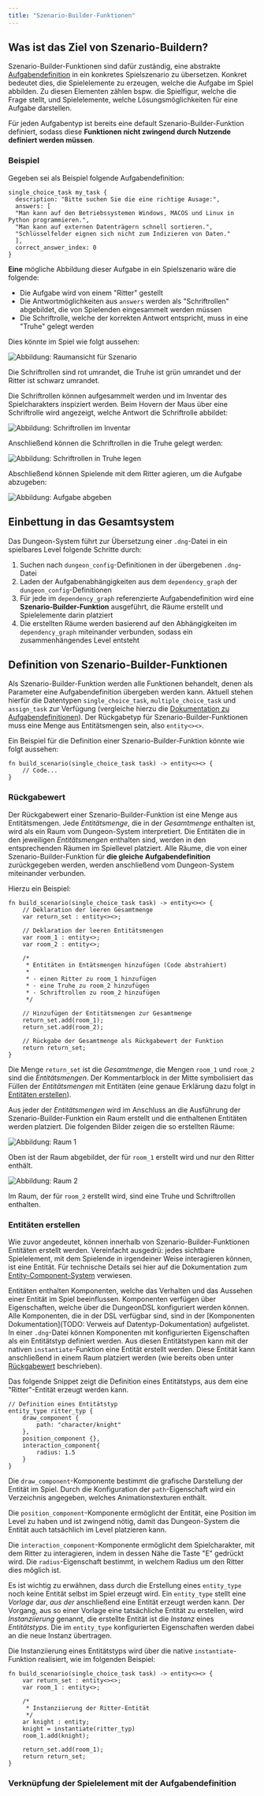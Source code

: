 ```yaml
---
title: "Szenario-Builder-Funktionen"
---
```


## Was ist das Ziel von Szenario-Buildern?

Szenario-Builder-Funktionen sind dafür zuständig, eine abstrakte [Aufgabendefinition](task_definition.md)
in ein konkretes Spielszenario zu übersetzen. Konkret bedeutet dies, die Spielelemente zu erzeugen, welche
die Aufgabe im Spiel abbilden. Zu diesen Elementen zählen bspw. die Spielfigur, welche die Frage stellt,
und Spielelemente, welche Lösungsmöglichkeiten für eine Aufgabe darstellen.

Für jeden Aufgabentyp ist bereits eine default Szenario-Builder-Funktion definiert, sodass
diese **Funktionen nicht zwingend durch Nutzende definiert werden müssen**.

### Beispiel

Gegeben sei als Beispiel folgende Aufgabendefinition:

```
single_choice_task my_task {
  description: "Bitte suchen Sie die eine richtige Ausage:",
  answers: [
  "Man kann auf den Betriebssystemen Windows, MACOS und Linux in Python programmieren.",
  "Man kann auf externen Datenträgern schnell sortieren.",
  "Schlüsselfelder eignen sich nicht zum Indizieren von Daten."
  ],
  correct_answer_index: 0
}
```

**Eine** mögliche Abbildung dieser Aufgabe in ein Spielszenario wäre die folgende:

- Die Aufgabe wird von einem "Ritter" gestellt
- Die Antwortmöglichkeiten aus `answers` werden als "Schriftrollen" abgebildet, die von
  Spielenden eingesammelt werden müssen
- Die Schriftrolle, welche der korrekten Antwort entspricht, muss in eine "Truhe" gelegt werden

Dies könnte im Spiel wie folgt aussehen:

![Abbildung: Raumansicht für Szenario](img/scenario_builder_room.png)

Die Schriftrollen sind rot umrandet, die Truhe ist grün umrandet und der Ritter ist schwarz umrandet.

Die Schriftrollen können aufgesammelt werden und im Inventar des Spielcharakters inspiziert werden.
Beim Hovern der Maus über eine Schriftrolle wird angezeigt, welche Antwort die Schriftrolle abbildet:

![Abbildung: Schriftrollen im Inventar](img/scenario_builder_item_hover.png)

Anschließend können die Schriftrollen in die Truhe gelegt werden:

![Abbildung: Schriftrollen in Truhe legen](img/scenario_builder_item_in_chest.png)

Abschließend können Spielende mit dem Ritter agieren, um die Aufgabe abzugeben:

![Abbildung: Aufgabe abgeben](img/scenario_builder_finish_task.png)


## Einbettung in das Gesamtsystem

Das Dungeon-System führt zur Übersetzung einer `.dng`-Datei in ein spielbares Level folgende Schritte durch:
1. Suchen nach `dungeon_config`-Definitionen in der übergebenen `.dng`-Datei
2. Laden der Aufgabenabhängigkeiten aus dem `dependency_graph` der `dungeon_config`-Definitionen
3. Für jede im `dependency_graph` referenzierte Aufgabendefinition wird eine **Szenario-Builder-Funktion**
   ausgeführt, die Räume erstellt und Spielelemente darin platziert
4. Die erstellten Räume werden basierend auf den Abhängigkeiten im `dependency_graph` miteinander verbunden,
   sodass ein zusammenhängendes Level entsteht

## Definition von Szenario-Builder-Funktionen

Als Szenario-Builder-Funktion werden alle Funktionen behandelt, denen als Parameter eine Aufgabendefinition
übergeben werden kann. Aktuell stehen hierfür die Datentypen `single_choice_task`, `multiple_choice_task` und
`assign_task` zur Verfügung (vergleiche hierzu die [Dokumentation zu Aufgabendefinitionen](task_definition.md)).
Der Rückgabetyp für Szenario-Builder-Funktionen muss eine Menge aus Entitätsmengen sein, also `entity<><>`.

Ein Beispiel für die Definition einer Szenario-Builder-Funktion könnte wie folgt aussehen:

```
fn build_scenario(single_choice_task task) -> entity<><> {
    // Code...
}
```

### Rückgabewert

Der Rückgabewert einer Szenario-Builder-Funktion ist eine Menge aus Entitätsmengen.
Jede *Entitätsmenge*, die in der *Gesamtmenge* enthalten ist, wird als ein Raum vom Dungeon-System interpretiert.
Die Entitäten die in den jeweiligen *Entitätsmengen* enthalten sind, werden in den entsprechenden Räumen im Spiellevel
platziert.
Alle Räume, die von einer Szenario-Builder-Funktion für **die gleiche Aufgabendefinition** zurückgegeben
werden, werden anschließend vom Dungeon-System miteinander verbunden.

Hierzu ein Beispiel:

```
fn build_scenario(single_choice_task task) -> entity<><> {
    // Deklaration der leeren Gesamtmenge
    var return_set : entity<><>;

    // Deklaration der leeren Entitätsmengen
    var room_1 : entity<>;
    var room_2 : entity<>;

    /*
     * Entitäten in Entätsmengen hinzufügen (Code abstrahiert)
     *
     * - einen Ritter zu room_1 hinzufügen
     * - eine Truhe zu room_2 hinzufügen
     * - Schriftrollen zu room_2 hinzufügen
     */

    // Hinzufügen der Entitätsmengen zur Gesamtmenge
    return_set.add(room_1);
    return_set.add(room_2);

    // Rückgabe der Gesamtmenge als Rückgabewert der Funktion
    return return_set;
}
```

Die Menge `return_set` ist die *Gesamtmenge*, die Mengen `room_1` und `room_2` sind die *Entitätsmengen*.
Der Kommentarblock in der Mitte symbolisiert das Füllen der *Entitätsmengen* mit Entitäten (eine genaue Erklärung
dazu folgt in [Entitäten erstellen](#entitäten-erstellen)).

Aus jeder der *Entitätsmengen* wird im Anschluss an die Ausführung der Szenario-Builder-Funktion ein Raum erstellt und
die enthaltenen Entitäten werden platziert. Die folgenden Bilder zeigen die so erstellten Räume:

![Abbildung: Raum 1](img/scenario_builder_room1.png)

Oben ist der Raum abgebildet, der für `room_1` erstellt wird und nur den Ritter enthält.

![Abbildung: Raum 2](img/scenario_builder_room2.png)

Im Raum, der für `room_2` erstellt wird, sind eine Truhe und Schriftrollen enthalten.

### Entitäten erstellen

Wie zuvor angedeutet, können innerhalb von Szenario-Builder-Funktionen Entitäten erstellt werden.
Vereinfacht ausgedrü: jedes sichtbare Spielelement, mit dem Spielende in irgendeiner Weise interagieren können,
ist eine Entität. Für technische Details sei hier auf die Dokumentation
zum [Entity-Component-System](../../../game/doc/ecs_basics.md) verwiesen.

Entitäten enthalten Komponenten, welche das Verhalten und das Aussehen einer Entität im Spiel beeinflussen.
Komponenten verfügen über Eigenschaften, welche über die DungeonDSL konfiguriert werden können.
Alle Komponenten, die in der DSL verfügbar sind, sind in der [Komponenten Dokumentation](TODO: Verweis auf Datentyp-Dokumentation)
aufgelistet.
In einer `.dng`-Datei können Komponenten mit konfigurierten Eigenschaften als ein Entitätstyp definiert werden.
Aus diesen Entitätstypen kann mit der nativen `instantiate`-Funktion eine Entität erstellt werden. Diese Entität
kann anschließend in einem Raum platziert werden (wie bereits oben unter [Rückgabewert](#rückgabewert) beschrieben).

Das folgende Snippet zeigt die Definition eines Entitätstyps, aus dem eine "Ritter"-Entität erzeugt werden kann.
```
// Definition eines Entitätstyp
entity_type ritter_typ {
    draw_component {
        path: "character/knight"
    },
    position_component {},
    interaction_component{
        radius: 1.5
    }
}
```

Die `draw_component`-Komponente bestimmt die grafische Darstellung der Entität im Spiel. Durch die Konfiguration
der `path`-Eigenschaft wird ein Verzeichnis angegeben, welches Animationstexturen enthält.

Die `position_component`-Komponente ermöglicht der Entität, eine Position im Level zu haben und ist zwingend nötig,
damit das Dungeon-System die Entität auch tatsächlich im Level platzieren kann.

Die `interaction_component`-Komponente ermöglicht dem Spielcharakter, mit dem Ritter zu interagieren,
indem in dessen Nähe die Taste "E" gedrückt wird. Die `radius`-Eigenschaft bestimmt, in welchem Radius um
den Ritter dies möglich ist.

Es ist wichtig zu erwähnen, dass durch die Erstellung eines `entity_type` noch keine Entität selbst im
Spiel erzeugt wird. Ein `entity_type` stellt eine *Vorlage* dar, *aus der* anschließend eine Entität
erzeugt werden kann. Der Vorgang, aus so einer Vorlage eine tatsächliche Entität zu erstellen, wird
*Instanziierung* genannt, die erstellte Entität ist die *Instanz* eines *Entitätstyps*.
Die im `entity_type` konfigurierten Eigenschaften werden dabei an die neue Instanz übertragen.

Die Instanziierung eines Entitätstyps wird über die native `instantiate`-Funktion realisiert, wie
im folgenden Beispiel:

```
fn build_scenario(single_choice_task task) -> entity<><> {
    var return_set : entity<><>;
    var room_1 : entity<>;

    /*
     * Instanziierung der Ritter-Entität
     */
    ar knight : entity;
    knight = instantiate(ritter_typ)
    room_1.add(knight);

    return_set.add(room_1);
    return return_set;
}
```


### Verknüpfung der Spielelement mit der Aufgabendefinition
